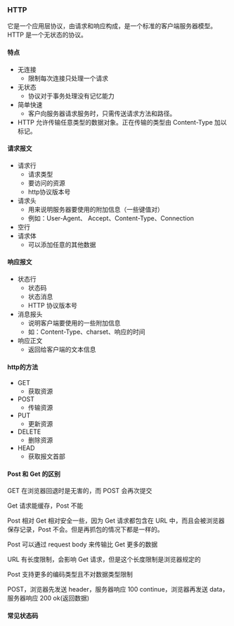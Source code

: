 ### HTTP
它是一个应用层协议，由请求和响应构成，是一个标准的客户端服务器模型。HTTP 是一个无状态的协议。

#### 特点

- 无连接
    - 限制每次连接只处理一个请求
- 无状态
    - 协议对于事务处理没有记忆能力
- 简单快速
    - 客户向服务器请求服务时，只需传送请求方法和路径。
- HTTP 允许传输任意类型的数据对象。正在传输的类型由 Content-Type 加以标记。

#### 请求报文
- 请求行
    - 请求类型
    - 要访问的资源
    - http协议版本号
- 请求头
    - 用来说明服务器要使用的附加信息（一些键值对）
    - 例如：User-Agent、 Accept、Content-Type、Connection
- 空行
- 请求体
    - 可以添加任意的其他数据

#### 响应报文
- 状态行
    - 状态码
    - 状态消息
    - HTTP 协议版本号
- 消息报头
    - 说明客户端要使用的一些附加信息
    - 如：Content-Type、charset、响应的时间
- 响应正文
    - 返回给客户端的文本信息

#### http的方法
- GET
    - 获取资源
- POST
    - 传输资源
- PUT
    - 更新资源
- DELETE
    - 删除资源
- HEAD
    - 获取报文首部

#### Post 和 Get 的区别

GET 在浏览器回退时是无害的，而 POST 会再次提交

Get 请求能缓存，Post 不能

Post 相对 Get 相对安全一些，因为 Get 请求都包含在 URL 中，而且会被浏览器保存记录，Post 不会。但是再抓包的情况下都是一样的。

Post 可以通过 request body 来传输比 Get 更多的数据

URL 有长度限制，会影响 Get 请求，但是这个长度限制是浏览器规定的

Post 支持更多的编码类型且不对数据类型限制

POST，浏览器先发送 header，服务器响应 100 continue，浏览器再发送 data，服务器响应 200 ok(返回数据)

#### 常见状态码

